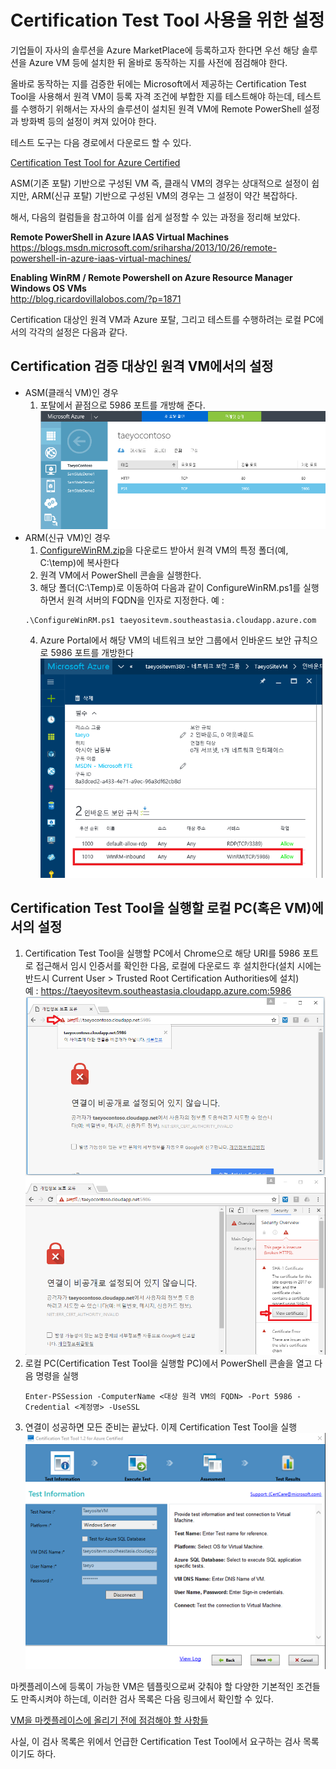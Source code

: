 # Certification Test Tool 사용을 위한 설정

기업들이 자사의 솔루션을 Azure MarketPlace에 등록하고자 한다면 우선 해당 솔루션을 Azure VM 등에 설치한 뒤 올바로 동작하는 지를 사전에 점검해야 한다.

올바로 동작하는 지를 검증한 뒤에는 Microsoft에서 제공하는 Certification Test Tool을 사용해서 원격 VM이 등록 자격 조건에 부합한 지를 테스트해야 하는데, 테스트를 수행하기 위해서는
자사의 솔루션이 설치된 원격 VM에 Remote PowerShell 설정과 방화벽 등의 설정이 켜져 있어야 한다.

테스트 도구는 다음 경로에서 다운로드 할 수 있다.

[Certification Test Tool for Azure Certified](https://www.microsoft.com/en-us/download/details.aspx?id=44299&wa=wsignin1.0)

ASM(기존 포탈) 기반으로 구성된 VM 즉, 클래식 VM의 경우는 상대적으로 설정이 쉽지만, ARM(신규 포탈) 기반으로 구성된 VM의 경우는 그 설정이 약간 복잡하다.

해서, 다음의 컬럼들을 참고하여 이를 쉽게 설정할 수 있는 과정을 정리해 보았다.

**Remote PowerShell in Azure IAAS Virtual Machines**    
<https://blogs.msdn.microsoft.com/sriharsha/2013/10/26/remote-powershell-in-azure-iaas-virtual-machines/>

**Enabling WinRM / Remote Powershell on Azure Resource Manager Windows OS VMs**    
<http://blog.ricardovillalobos.com/?p=1871>

Certification 대상인 원격 VM과 Azure 포탈, 그리고 테스트를 수행하려는 로컬 PC에서의 각각의 설정은 다음과 같다. 

## Certification 검증 대상인 원격 VM에서의 설정
- ASM(클래식 VM)인 경우
    1. 포탈에서 끝점으로 5986 포트를 개방해 준다.
    ![images/AzureCertiTool02.png](images/AzureCertiTool02.png)
- ARM(신규 VM)인 경우
    1. [ConfigureWinRM.zip](ConfigureWinRM.zip)을 다운로드 받아서 원격 VM의 특정 폴더(예, C:\temp)에 복사한다
    2. 원격 VM에서 PowerShell 콘솔을 실행한다.
    3. 해당 폴더(C:\Temp)로 이동하여 다음과 같이 ConfigureWinRM.ps1를 실행하면서 원격 서버의 FQDN을 인자로 지정한다.
	예 :     
    ~~~
    .\ConfigureWinRM.ps1 taeyositevm.southeastasia.cloudapp.azure.com
    ~~~
    4. Azure Portal에서 해당 VM의 네트워크 보안 그룹에서 인바운드 보안 규칙으로 5986 포트를 개방한다
    ![images/AzureCertiTool03.png](images/AzureCertiTool03.png)

## Certification Test Tool을 실행할 로컬 PC(혹은 VM)에서의 설정
1. Certification Test Tool을 실행할 PC에서 Chrome으로 해당 URI를 5986 포트로 접근해서 임시 인증서를 확인한 다음, 로컬에 다운로드 후 설치한다(설치 시에는 반드시 Current User > Trusted Root Certification Authorities에 설치)   
    예 : https://taeyositevm.southeastasia.cloudapp.azure.com:5986
    ![images/AzureCertiTool05.png](images/AzureCertiTool05.png)
    ![images/AzureCertiTool06.png](images/AzureCertiTool06.png)
2. 로컬 PC(Certification Test Tool을 실행할 PC)에서 PowerShell 콘솔을 열고 다음 명령을 실행 
    ~~~
    Enter-PSSession -ComputerName <대상 원격 VM의 FQDN> -Port 5986 -Credential <계정명> -UseSSL
    ~~~
3. 연결이 성공하면 모든 준비는 끝났다. 이제 Certification Test Tool을 실행
    ![images/AzureCertiTool01.png](images/AzureCertiTool01.png)


마켓플레이스에 등록이 가능한 VM은 템플릿으로써 갖춰야 할 다양한 기본적인 조건들도 만족시켜야 하는데, 이러한 검사 목록은 다음 링크에서 확인할 수 있다.

[VM을 마켓플레이스에 올리기 전에 점검해야 할 사항들](https://github.com/taeyo/AzureIaaS/tree/master/Marketplace)

사실, 이 검사 목록은 위에서 언급한 Certification Test Tool에서 요구하는 검사 목록이기도 하다.

